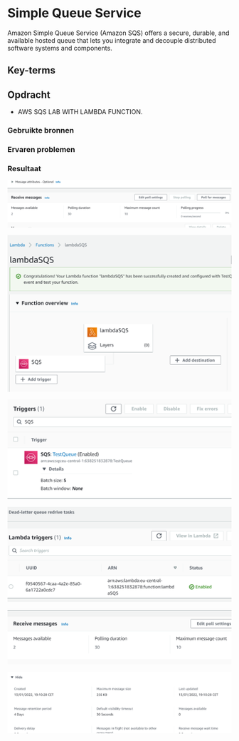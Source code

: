 # Simple Queue Service
Amazon Simple Queue Service (Amazon SQS) offers a secure, durable, and available hosted queue that lets you integrate and decouple distributed software systems and components.
## Key-terms

## Opdracht
- AWS SQS LAB WITH LAMBDA FUNCTION.
### Gebruikte bronnen

### Ervaren problemen

### Resultaat
![alt_text](https://github.com/techgrounds/cloud-6-repo-rupaliBC/blob/main/00_includes/sqs1.png)

![alt_text](https://github.com/techgrounds/cloud-6-repo-rupaliBC/blob/main/00_includes/sqs2.png)

![alt_text](https://github.com/techgrounds/cloud-6-repo-rupaliBC/blob/main/00_includes/sqs3.png)

![alt_text](https://github.com/techgrounds/cloud-6-repo-rupaliBC/blob/main/00_includes/sqs4.png)

![alt_text](https://github.com/techgrounds/cloud-6-repo-rupaliBC/blob/main/00_includes/sqs6.png)

![alt_text](https://github.com/techgrounds/cloud-6-repo-rupaliBC/blob/main/00_includes/sqs5.png)